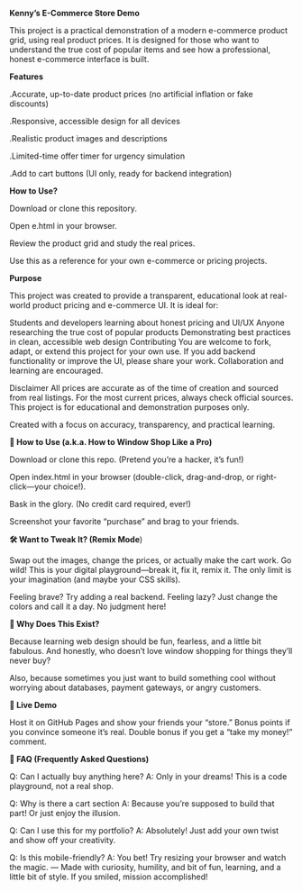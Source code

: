 **Kenny’s E-Commerce Store Demo**

This project is a practical demonstration of a modern e-commerce product grid, using real product prices. It is designed for those who want to understand the true cost of popular items and see how a professional, honest e-commerce interface is built.

**Features**

.Accurate, up-to-date product prices (no artificial inflation or fake discounts)

.Responsive, accessible design for all devices

.Realistic product images and descriptions

.Limited-time offer timer for urgency simulation

.Add to cart buttons (UI only, ready for backend integration)

**How to Use?**

Download or clone this repository.

Open e.html in your browser.

Review the product grid and study the real prices.

Use this as a reference for your own e-commerce or pricing projects.

**Purpose**

This project was created to provide a transparent, educational look at real-world product pricing and e-commerce UI. It is ideal for:

Students and developers learning about honest pricing and UI/UX
Anyone researching the true cost of popular products
Demonstrating best practices in clean, accessible web design
Contributing
You are welcome to fork, adapt, or extend this project for your own use. If you add backend functionality or improve the UI, please share your work. Collaboration and learning are encouraged.

Disclaimer
All prices are accurate as of the time of creation and sourced from real listings. For the most current prices, always check official sources. This project is for educational and demonstration purposes only.

Created with a focus on accuracy, transparency, and practical learning.

**🚀 How to Use (a.k.a. How to Window Shop Like a Pro)**

Download or clone this repo. (Pretend you’re a hacker, it’s fun!)

Open index.html in your browser (double-click, drag-and-drop, or right-click—your choice!).

Bask in the glory. (No credit card required, ever!)

Screenshot your favorite “purchase” and brag to your friends.

**🛠️ Want to Tweak It? (Remix Mode**)

Swap out the images, change the prices, or actually make the cart work. Go wild! This is your digital playground—break it, fix it, remix it. The only limit is your imagination (and maybe your CSS skills).

Feeling brave? Try adding a real backend. Feeling lazy? Just change the colors and call it a day. No judgment here!

**🤔 Why Does This Exist?**

Because learning web design should be fun, fearless, and a little bit fabulous. And honestly, who doesn’t love window shopping for things they’ll never buy?

Also, because sometimes you just want to build something cool without worrying about databases, payment gateways, or angry customers.

**📢 Live Demo**

Host it on GitHub Pages and show your friends your “store.” Bonus points if you convince someone it’s real. Double bonus if you get a “take my money!” comment.

**🤩 FAQ (Frequently Asked Questions)**

Q: Can I actually buy anything here?
A: Only in your dreams! This is a code playground, not a real shop.

Q: Why is there a cart section A: Because you’re supposed to build that part! Or just enjoy the illusion.

Q: Can I use this for my portfolio?
A: Absolutely! Just add your own twist and show off your creativity.

Q: Is this mobile-friendly?
A: You bet! Try resizing your browser and watch the magic.
— Made with curiosity, humility, and bit of fun, learning, and a little bit of style. If you smiled, mission accomplished!
